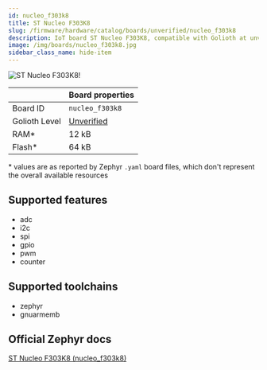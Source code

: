 ```yaml
---
id: nucleo_f303k8
title: ST Nucleo F303K8
slug: /firmware/hardware/catalog/boards/unverified/nucleo_f303k8
description: IoT board ST Nucleo F303K8, compatible with Golioth at unverified level.
image: /img/boards/nucleo_f303k8.jpg
sidebar_class_name: hide-item
---
```


[//]: # (This is an auto-generated file, do not edit! Changes to it will be lost upon re-generation)

![ST Nucleo F303K8!](/img/boards/nucleo_f303k8.jpg "ST Nucleo F303K8")

|                | Board properties     |
| -------------  | -------------------- |
| Board ID       | `nucleo_f303k8` |
| Golioth Level  | [Unverified](/firmware/hardware#unverified-boards) |
| RAM*           | 12 kB |
| Flash*         | 64 kB |

\* values are as reported by Zephyr `.yaml` board files, which don't represent the overall available resources



## Supported features

* adc
* i2c
* spi
* gpio
* pwm
* counter

## Supported toolchains

* zephyr
* gnuarmemb

## Official Zephyr docs

[ST Nucleo F303K8 (nucleo_f303k8)](https://docs.zephyrproject.org/latest/boards/st/nucleo_f303k8/doc/index.html)
